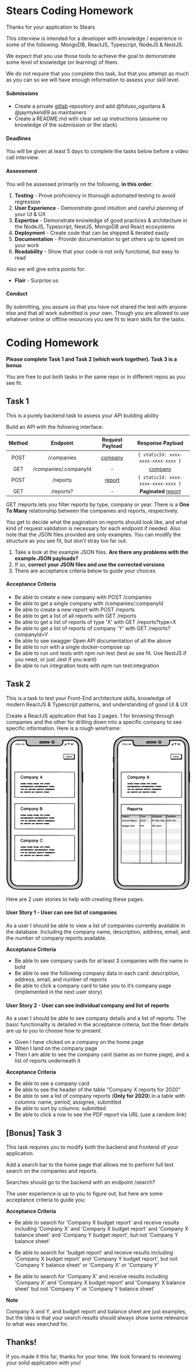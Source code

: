 # Stears Coding Homework

Thanks for your application to Stears

This interview is intended for a developer with knowledge / experience in some of the following: MongoDB, ReactJS, Typescript, NodeJS & NestJS.

We expect that you use those tools to achieve the goal to demonstrate some level of knowledge (or learning) of them.

We do not require that you complete this task, but that you attempt as much as you can so we will have enough information to assess your skill level.

#### Submissions

- Create a private [gitlab](https://gitlab.com/) repository and add @foluso_ogunlana & @jaymykels69 as maintainers
- Create a README.md with clear set up instructions (assume no knowledge of the submission or the stack)

#### Deadlines

You will be given at least 5 days to complete the tasks below before a video call interview.

#### Assessment

You will be assessed primarily on the following, **in this order**:

1. **Testing** - Prove proficiency in thorough automated testing to avoid regression
2. **User Experience** - Demonstrate good intuition and careful planning of your UI & UX
3. **Expertise** - Demonstrate knowledge of good practices & architecture in the NodeJS, Typescript, NestJS, MongoDB and React ecosystems
4. **Deployment** - Create code that can be shipped & iterated easily
5. **Documentation** - Provide documentation to get others up to speed on your work
6. **Readability** - Show that your code is not only functional, but easy to read

Also we will give extra points for:

- **Flair** - Surprise us

#### Conduct

By submitting, you assure us that you have not shared the test with anyone else and that all work submitted is your own. Though you are allowed to use whatever online or offline resources you see fit to learn skills for the tasks.

# **Coding Homework**

**Please complete Task 1 and Task 2 (which work together). Task 3 is a bonus**

You are free to put both tasks in the same repo or in different repos as you see fit.

## Task 1

This is a purely backend task to assess your API building ability

Build an API with the following interface:

| Method |       Endpoint        |      Request Payload      |           Response Payload            |
| :----: | :-------------------: | :-----------------------: | :-----------------------------------: |
|  POST  |      /companies       | [company](./company.json) |  `{ staticId: xxxx-xxxx-xxxx-xxxx }`  |
|  GET   | /companies/:companyId |             -             |       [company](./company.json)       |
|  POST  |       /reports        |  [report](./report.json)  |  `{ staticId: xxxx-xxxx-xxxx-xxxx }`  |
|  GET   |       /reports?       |             -             | **Paginated** [report](./report.json) |

GET /reports lets you filter reports by type, company or year.
There is a **One To Many** relationship between the companies and reports, respectively.

You get to decide what the pagination on reports should look like, and what kind of request validation is necessary for each endpoint if needed. Also note that the JSON files provided are only examples. You can modify the structure as you see fit, but don't stray too far out.

1. Take a look at the example JSON files. **Are there any problems with the example JSON payloads?**
2. If so, **correct your JSON files and use the corrected versions**
3. There are acceptance criteria below to guide your choices

#### Acceptance Criteria

- Be able to create a new company with POST /companies
- Be able to get a single company with /companies/:companyId
- Be able to create a new report with POST /reports
- Be able to get a list of all reports with GET /reports
- Be able to get a list of reports of type 'X' with GET /reports?type=X
- Be able to get a list of reports of company 'Y' with GET /reports?companyId=Y
- Be able to see swagger Open API documentation of all the above
- Be able to run with a single docker-compose up
- Be able to run unit tests with npm run test (test as see fit. Use NestJS if you need, or just Jest if you want)
- Be able to run integration tests with npm run test:integration

## Task 2

This is a task to test your Front-End architecture skills, knowledge of modern ReactJS & Typescript patterns, and understanding of good UI & UX

Create a ReactJS application that has 2 pages. 1 for browsing through companies and the other for drilling down into a specific company to see specific information. Here is a rough wireframe:

![Wireframes](./company-report.png?raw=true "Wireframes")

Here are 2 user stories to help with creating these pages.

#### User Story 1 - User can see list of companies

As a user I should be able to view a list of companies currently available in the database. Including the company name, description, address, email, and the number of company reports available.

**Acceptance Criteria**

- Be able to see company cards for at least 3 companies with the name in bold
- Be able to see the following company data in each card: description, address, email, and number of reports
- Be able to click a company card to take you to it’s company page (implemented in the next user story)

#### User Story 2 - User can see individual company and list of reports

As a user I should be able to see company details and a list of reports. The basic functionality is detailed in the acceptance criteria, but the finer details are up to you to choose how to present.

- Given I have clicked on a company on the home page
- When I land on the company page
- Then I am able to see the company card (same as on home page), and a list of reports underneath it

**Acceptance Criteria**

- Be able to see a company card
- Be able to see the header of the table "Company X reports for 2020"
- Be able to see a list of company reports (**Only for 2020**) in a table with columns: name, period, assignee, submitted
- Be able to sort by columns: submitted
- Be able to click a row to see the PDF report via URL (use a random link)

## [Bonus] Task 3

This task requires you to modify both the backend and frontend of your application.

Add a search bar to the home page that allows me to perform full text search on the companies and reports.

Searches should go to the backend with an endpoint /search?

The user experience is up to you to figure out, but here are some acceptance criteria to guide you:

**Acceptance Criteria**

- Be able to search for 'Company X budget report' and receive results including 'Company X' and 'Company X budget report' and 'Company X balance sheet' and 'Company Y budget report', but not 'Company Y balance sheet'

- Be able to search for 'budget report' and receive results including 'Company X budget report' and 'Company Y budget report', but not 'Company Y balance sheet' or 'Company X' or 'Company Y'

- Be able to search for 'Company X' and receive results including 'Company X' and 'Company X budget report' and 'Company X balance sheet' but not 'Company Y' or 'Company Y balance sheet'

**Note**

Company X and Y, and budget report and balance sheet are just examples, but the idea is that your search results should always show some relevance to what was searched for.

## Thanks!

If you made it this far, thanks for your time.
We look forward to reviewing your solid application with you!
